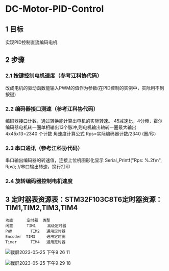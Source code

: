 # DC-Motor-PID-Control

## 1 目标
实现PID控制直流编码电机

## 2 步骤
### 2.1 按键控制电机速度（参考江科协代码）
改成电机的驱动函数能输入PWM的值作为参数(在PID控制的实例中，实际用不到按键)

### 2.2 编码器接口测速（参考江科协代码）
编码器接口计数，通过转换能计算出电机的实际转速。
45减速比，4分频，霍尔编码器电机转一圈单相输出13个脉冲,则电机输出轴转一圈最大输出 4x45x13=2340 个计数
角速度计算公式 Rps=实际编码器计数/2340 (圈/秒)

### 2.3 串口通讯（参考江科协代码）
串口输出编码器的转速值，连接上位机图形化显示
Serial_Printf("Rps: %.2f\n", Rps); //串口输出转速，换行打印

### 2.4 旋转编码器控制电机速度

## 3 定时器表资源表：STM32F103C8T6定时器资源：TIM1,TIM2,TIM3,TIM4
	功能	    定时器	 类型
	闲置	    TIM1	 高级定时器
	PWM		   TIM2	  通用定时器	
	Encoder	 TIM3	  通用定时器	
	Timer	   TIM4	  通用定时器	

![截屏2023-05-25 下午9 26 11](https://github.com/Kevinyym/DC-Motor-PID-Control/assets/101639215/70501e9c-0ded-49f7-b84e-91fe3f6ec45b)

![截屏2023-05-25 下午9 29 18](https://github.com/Kevinyym/DC-Motor-PID-Control/assets/101639215/1a99db1c-61d8-4b7c-859d-89d0d5e69765)


